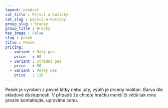 ```yaml
---
layout: product
cat_title : Pejsci a kočičky
cat_slug : pejsci-a-kocicky
group_slug : hracky
group_title : Hračky
has_image : False
slug : pesek
title : Pešek
pricing:
  - variant : Malý pes
    price   : 60
  - variant : Střední pes
    price   : 90
  - variant : Velký pes
    price   : 120
---
```


Pešek je vyroben z pevné látky nebo juty, výplň je drcený molitan. Barva dle skladové dostupnosti.  V případě že chcete hračku menší či větší tak mne prosím kontaktujte, upravíme cenu.


